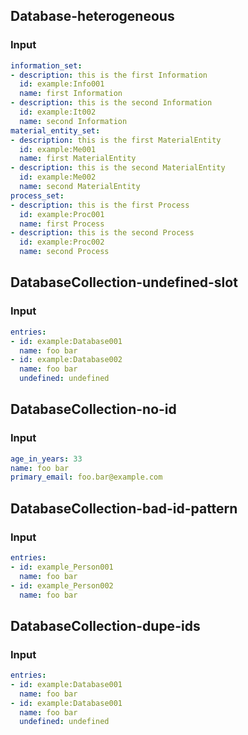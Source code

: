 ## Database-heterogeneous
### Input
```yaml
information_set:
- description: this is the first Information
  id: example:Info001
  name: first Information
- description: this is the second Information
  id: example:It002
  name: second Information
material_entity_set:
- description: this is the first MaterialEntity
  id: example:Me001
  name: first MaterialEntity
- description: this is the second MaterialEntity
  id: example:Me002
  name: second MaterialEntity
process_set:
- description: this is the first Process
  id: example:Proc001
  name: first Process
- description: this is the second Process
  id: example:Proc002
  name: second Process

```
## DatabaseCollection-undefined-slot
### Input
```yaml
entries:
- id: example:Database001
  name: foo bar
- id: example:Database002
  name: foo bar
  undefined: undefined

```
## DatabaseCollection-no-id
### Input
```yaml
age_in_years: 33
name: foo bar
primary_email: foo.bar@example.com

```
## DatabaseCollection-bad-id-pattern
### Input
```yaml
entries:
- id: example_Person001
  name: foo bar
- id: example_Person002
  name: foo bar

```
## DatabaseCollection-dupe-ids
### Input
```yaml
entries:
- id: example:Database001
  name: foo bar
- id: example:Database001
  name: foo bar
  undefined: undefined

```
